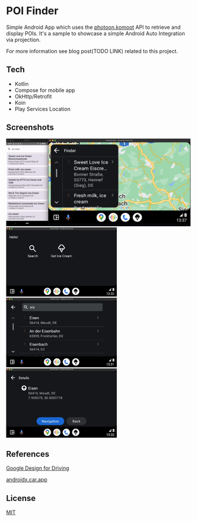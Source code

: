 # POI Finder

Simple Android App which uses the [photoon.komoot](https://photon.komoot.io/) API to retrieve and display POIs.
It's a sample to showcase a simple Android Auto Integration via projection. 

For more information see blog post(TODO LINK) related to this project.

## Tech

- Kotlin
- Compose for mobile app
- OkHttp/Retrofit
- Koin
- Play Services Location

## Screenshots

<img src="img/screenshot.png" width="500"/>

<img src="img/screenshot0.png" width="300"/>
<img src="img/screenshot1.png" width="300"/>
<img src="img/screenshot2.png" width="300"/>

## References

[Google Design for Driving](https://developers.google.com/cars/design/create-apps/apps-for-drivers/templates/overview)

[androidx.car.app](https://developer.android.com/jetpack/androidx/releases/car-app)
## License

[MIT](https://choosealicense.com/licenses/mit/)

